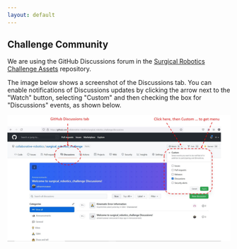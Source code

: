 ```yaml
---
layout: default
---
```


## Challenge Community

We are using the GitHub Discussions forum in the [Surgical Robotics Challenge Assets](https://github.com/surgical-robotics-ai/surgical_robotics_challenge) repository.

The image below shows a screenshot of the Discussions tab. You can enable notifications of Discussions updates by clicking the arrow next to the "Watch" button, selecting "Custom" and then checking the box for "Discussions" events, as shown below.

![GitHub Discussions](./github-discussions-info.jpg)


